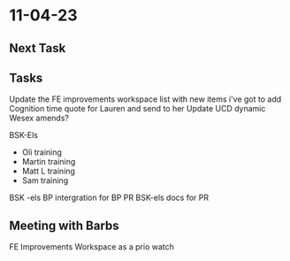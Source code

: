 # 11-04-23

## Next Task

## Tasks

Update the FE improvements workspace list with new items i've got to add
Cognition time quote for Lauren and send to her
Update UCD dynamic
Wesex amends?

BSK-Els
- Oli training
- Martin training
- Matt L training
- Sam training

BSK -els BP intergration for BP PR
BSK-els docs for PR


## Meeting with Barbs

FE Improvements Workspace as a prio watch

